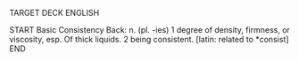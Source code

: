 TARGET DECK
ENGLISH

START
Basic
Consistency
Back: n. (pl. -ies) 1 degree of density, firmness, or viscosity, esp. Of thick liquids. 2 being consistent. [latin: related to *consist]
END
